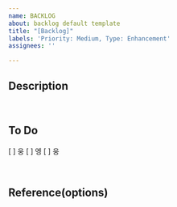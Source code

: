 ```yaml
---
name: BACKLOG
about: backlog default template
title: "[Backlog]"
labels: 'Priority: Medium, Type: Enhancement'
assignees: ''

---
```


## Description

<br />

## To Do
[ ] 웅
[ ] 엥
[ ] 웅

<br />

## Reference(options)
